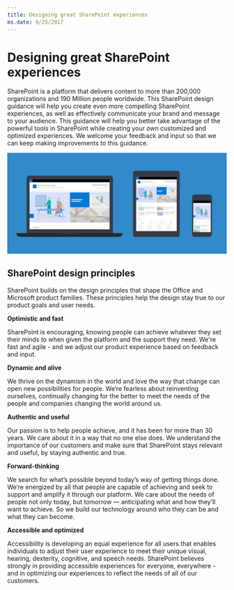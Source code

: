 ```yaml
---
title: Designing great SharePoint experiences
ms.date: 9/25/2017 
---
```


# Designing great SharePoint experiences

SharePoint is a platform that delivers content to more than 200,000 organizations and 190 Million people worldwide. This SharePoint design guidance will help you create even more compelling SharePoint experiences, as well as effectively communicate your brand and message to your audience. This guidance will help you better take advantage of the powerful tools in SharePoint while creating your own customized and optimized experiences. We welcome your feedback and input so that we can keep making improvements to this guidance.

<!-- Seems like you should tell them how you'd like to receive feedback - i.e. via issues in the repo? -->

![SharePoint communication site on multiple devices](../images/design-guidance-overview.png)


## SharePoint design principles 

SharePoint builds on the design principles that shape the Office and Microsoft product families. These principles help the design stay true to our product goals and user needs.

**Optimistic and fast**

SharePoint is encouraging, knowing people can achieve whatever they set their minds to when given the platform and the support they need. We're fast and agile - and we adjust our product experience based on feedback and input.

**Dynamic and alive**

We thrive on the dynamism in the world and love the way that change can open new possibilities for people. We’re fearless about reinventing ourselves, continually changing for the better to meet the needs of the people and companies changing the world around us.

**Authentic and useful**

Our passion is to help people achieve, and it has been for more than 30 years. We care about it in a way that no one else does. We understand the importance of our customers and make sure that SharePoint stays relevant and useful, by staying authentic and true.

**Forward-thinking**

We search for what’s possible beyond today’s way of getting things done. We’re energized by all that people are capable of achieving and seek to support and amplify it through our platform. We care about the needs of people not only today, but tomorrow — anticipating what and how they’ll want to achieve. So we build our technology around who they can be and what they can become.

**Accessible and optimized**

Accessibility is developing an equal experience for all users that enables individuals to adjust their user experience to meet their unique visual, hearing, dexterity, cognitive, and speech needs. SharePoint believes strongly in providing accessible experiences for everyone, everywhere - and in optimizing our experiences to reflect the needs of all of our customers.

<!-- These seem like fairly high-level principles; it would be good to think about how to convey how these principles manifest in the design. Can you add a design example to each section that illustrate the principle? --> 

